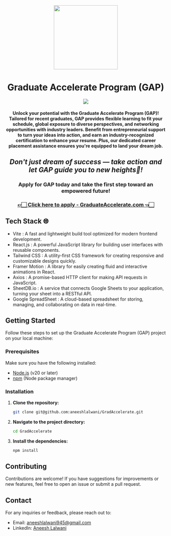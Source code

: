 <div align="center">
<img src="https://imgproxy.gamma.app/resize/quality:80/resizing_type:fit/width:2000/https://cdn.gamma.app/qh08wth9acd560e/f95b3ba6f16f43a7bd633b884c3c7c33/original/GAP-Logo.png" width="200px"/>
   <h1>Graduate Accelerate Program (GAP)</h1></div>

<p align="center">
<a href="https://github.com/aneeshlalwani/GradAccelerate/readme-typing-svg"><img src="https://readme-typing-svg.herokuapp.com?lines=Elevate%20Your%20Future%20☀️;Unlock%20Your%20Potential%20💪🏻;GAP%20is%20Your%20Pathway%20to%20Success%20🛣️&center=true&width=500&height=40"></a>
</p>
<div align="center">
<h4>
Unlock your potential with the Graduate Accelerate Program (GAP)! Tailored for recent graduates, GAP provides <strong>flexible learning</strong> to fit your schedule, <strong>global exposure</strong> to diverse perspectives, and <strong>networking opportunities with industry leaders</strong>.
Benefit from entrepreneurial support to turn your ideas into action, and earn an <strong>industry-recognized certification</strong> to enhance your resume. Plus, our dedicated career placement assistance ensures you're equipped to land your dream job.
</h4>
<h2><strong><i>Don't just dream of success — take action and let GAP guide you to new heights🚀!</i></strong></h2>
<h3>Apply for GAP today and take the first step toward an empowered future!</h3>
<h3><a  href="https://gradaccelerate.com/" target="_blank">👉🏻 Click here to apply - GraduateAccelerate.com 👈🏻</a></h3>
</div>

## Tech Stack 🌐
- Vite : A fast and lightweight build tool optimized for modern frontend development.
- React.js : A powerful JavaScript library for building user interfaces with reusable components.
- Tailwind CSS : A utility-first CSS framework for creating responsive and customizable designs quickly.
- Framer Motion :  A library for easily creating fluid and interactive animations in React.
- Axios :  A promise-based HTTP client for making API requests in JavaScript.
- SheetDB.io : A service that connects Google Sheets to your application, turning your sheet into a RESTful API.
- Google SpreadSheet : A cloud-based spreadsheet for storing, managing, and collaborating on data in real-time.

## Getting Started
Follow these steps to set up the Graduate Accelerate Program (GAP) project on your local machine:

### Prerequisites

Make sure you have the following installed:
- [Node.js](https://nodejs.org/) (v20 or later)
- [npm](https://www.npmjs.com/) (Node package manager)

### Installation

1. **Clone the repository:**

   ```bash
   git clone git@github.com:aneeshlalwani/GradAccelerate.git
3. **Navigate to the project directory:**   

    ```bash
   cd GradAccelerate
4. **Install the dependencies:**

   ```bash
   npm install

 ## Contributing
 Contributions are welcome! If you have suggestions for improvements or new features, feel free to open an issue or submit a pull request.

## Contact
For any inquiries or feedback, please reach out to:

- Email: aneeshlalwani945@gmail.com
- LinkedIn: <a href="www.linkedin.com/in/aneesh-lalwani">Aneesh Lalwani</a>
